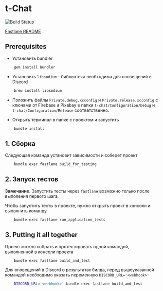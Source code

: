 # t-Chat 

[![Build Status](https://travis-ci.org/Archie04682/t-chat.svg?branch=feature%2Fhomework-13)](https://travis-ci.org/Archie04682/t-chat)

[Fastlane README](fastlane/README.md)

## Prerequisites

* Установить bundler

```sh
    gem install bundler
```

* Установить `libsodium` - библиотека необходима для оповещений в Discord

```sh
    brew install libsodium
```

* Положить файлы `Private.debug.xcconfig` и `Private.release.xcconfig` с ключами от Firebase и Pixabay в папки `t-chat/Configuration/Debug` и `t-chat/Configuration/Release` соответственно.

* Открыть терминал в папке с проектом и запустить

```sh
    bundle install
```

## 1. Сборка

Следующая команда установит зависимости и соберет проект

```sh
    bundle exec fastlane build_for_testing
```

## 2. Запуск тестов

**Замечание.** Запустить тесты через `fastlane` возможно только после выполения первого шага.

Чтобы запустить тесты в проекте, нужно открыть проект в консоли и выполнить команду

```sh
    bundle exec fastlane run_application_tests
```

## 3. Putting it all together

Проект можно собрать и протестировать одной командой, выполненной в консоли проекта

```sh
    bundle exec fastlane build_and_test
```

Для оповещений в Discord о результатах билда, перед вышеуказанной командой необходимо указать переменную `DISCORD_URL='<webhook>'`

```sh 
    DISCORD_URL='<webhook>' bundle exec fastlane build_and_test
```